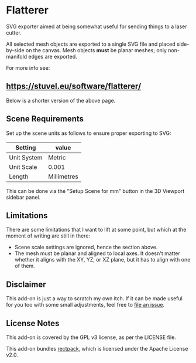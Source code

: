 # Flatterer

SVG exporter aimed at being somewhat useful for sending things to a laser cutter.

All selected mesh objects are exported to a single SVG file and placed side-by-side on the canvas. Mesh objects **must** be planar meshes; only non-manifold edges are exported.

For more info see:

## https://stuvel.eu/software/flatterer/

Below is a shorter version of the above page.

## Scene Requirements

Set up the scene units as follows to ensure proper exporting to SVG:

| Setting     | value       |
| ----------- | ----------- |
| Unit System | Metric      |
| Unit Scale  | 0.001       |
| Length      | Millimetres |

This can be done via the "Setup Scene for mm" button in the 3D Viewport sidebar panel.

## Limitations

There are some limitations that I want to lift at some point, but which at the moment of writing are still in there:

- Scene scale settings are ignored, hence the section above.
- The mesh must be planar and aligned to local axes. It doesn't matter whether it aligns with the XY, YZ, or XZ plane, but it has to align with one of them.

## Disclaimer

This add-on is just a way to scratch my own itch. If it can be made useful for you too with some small adjustments, feel free to [file an issue](https://gitlab.com/dr.sybren/flatterer/-/issues).


## License Notes

This add-on is covered by the GPL v3 license, as per the LICENSE file.

This add-on bundles [rectpack](https://github.com/secnot/rectpack/), which is licensed under the Apache License v2.0.

